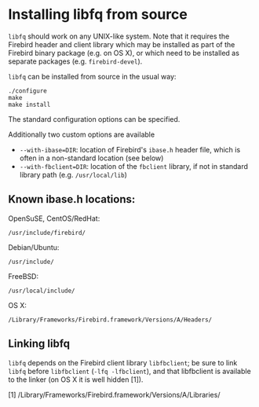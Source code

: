 Installing libfq from source
============================

`libfq` should work on any UNIX-like system. Note that it requires
the Firebird header and client library which may be installed
as part of the Firebird binary package (e.g. on OS X), or which
need to be installed as separate packages (e.g. `firebird-devel`).

`libfq` can be installed from source in the usual way:

    ./configure
    make
    make install

The standard configuration options can be specified.

Additionally two custom options are available

- `--with-ibase=DIR`: location of Firebird's `ibase.h` header file, which
  is often in a non-standard location (see below)
- `--with-fbclient=DIR`: location of the `fbclient` library, if not in
  standard library path (e.g. `/usr/local/lib`)


Known ibase.h locations:
------------------------

OpenSuSE, CentOS/RedHat:

    /usr/include/firebird/

Debian/Ubuntu:

    /usr/include/

FreeBSD:

    /usr/local/include/

OS X:

    /Library/Frameworks/Firebird.framework/Versions/A/Headers/


Linking libfq
-------------

`libfq` depends on the Firebird client library `libfbclient`; be sure
to link `libfq` before `libfbclient` (`-lfq -lfbclient`), and that libfbclient
is available to the linker (on OS X it is well hidden [1]).

[1] /Library/Frameworks/Firebird.framework/Versions/A/Libraries/
